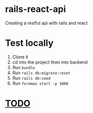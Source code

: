 # rails-react-api
Creating a restful api with rails and react


# Test locally
1. Clone it
2. cd into the project then into backend
3. Run `bundle`
4. Run `rails db:migrate:reset`
5. Run `rails db:seed`
6. Run `foreman start -p 3000 `

# [TODO](https://github.com/jonathan-lindqvist/rails-react-api/issues)
